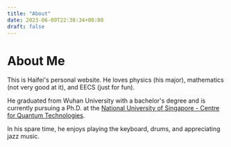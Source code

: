 ```yaml
---
title: "About"
date: 2023-06-09T22:38:34+08:00
draft: false
---
```

# About Me

This is Haifei's personal website. He loves physics (his major), mathematics (not very good at it), and EECS (just for fun).

He graduated from Wuhan University with a bachelor's degree and is currently pursuing a Ph.D. at the [National University of Singapore - Centre for Quantum Technologies](https://quantumlah.org).

In his spare time, he enjoys playing the keyboard, drums, and appreciating jazz music.